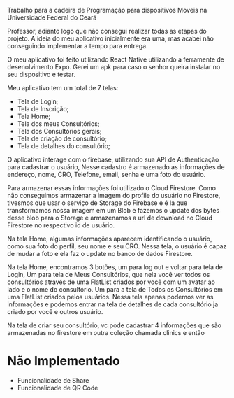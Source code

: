 Trabalho para a cadeira de Programação para dispositivos Moveis na Universidade Federal do Ceará

Professor, adianto logo que não consegui realizar todas as etapas do projeto.
A ideia do meu aplicativo inicialmente era uma, mas acabei não conseguindo implementar
a tempo para entrega.

O meu aplicativo foi feito utilizando React Native utilizando a ferramente de desenolvimento Expo.
Gerei um apk para caso o senhor queira instalar no seu dispositivo e testar.

Meu aplicativo tem um total de 7 telas:

* Tela de Login;
* Tela de Inscrição;
* Tela Home;
* Tela dos meus Consultórios;
* Tela dos Consultórios gerais;
* Tela de criação de consultório;
* Tela de detalhes do consultório;

O aplicativo interage com o firebase, utilizando sua API de Authenticação para cadastrar o usuário,
Nesse cadastro é armazenado as informações de endereço, nome, CRO, Telefone, email, senha e uma foto do usuário.

Para armazenar essas informações foi utilizado o Cloud Firestore.
Como não conseguimos armazenar a imagem do profile do usuário no Firestore, tivesmos que usar o serviço de 
Storage do Firebase e é la que transformamos nossa imagem em um Blob e fazemos o update dos bytes desse blob para o Storage
e armazenamos a url de download no Cloud Firestore no respectivo id de usuário.

Na tela Home, algumas informações aparecem identificando o usuário, como sua foto do perfil,
seu nome e seu CRO. Nessa tela, o usuário é capaz de mudar a foto e ela faz o update no banco de dados Firestore.

Na tela Home, encontramos 3 botões, um para log out e voltar para tela de Login,
Um para tela de Meus Consultórios, que nela você ver todos os consultórios através de uma FlatList criados por você com um avatar ao lado
e o nome do consultório.
Um para a tela de Todos os Consultórios em uma FlatList criados pelos usuários. Nessa tela apenas podemos ver as informações e podemos entrar na tela
de detalhes de cada consultório ja criado por você e outros usuário.

Na tela de criar seu consultório, vc pode cadastrar 4 informações que são armazenadas no firestore em outra coleção chamada clinics
e então 

# Não Implementado 

- Funcionalidade de Share
- Funcionalidade de QR Code
